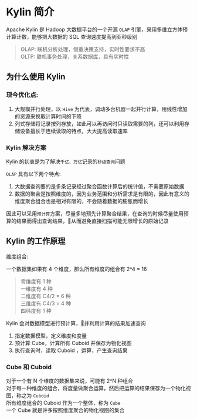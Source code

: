 # Kylin 简介

Apache Kylin 是 Hadoop 大数据平台的一个开源 `OLAP` 引擎，采用多维立方体预计算计数，能够把大数据的 SQL 查询速度提高到亚秒级别  

> OLAP: 联机分析处理，侧重决策支持，实时性要求不高  
> OLTP: 联机事务处理，关系数据库，具有实时性  

## 为什么使用 Kylin

### 现今优化点: 

1. 大规模并行处理，以 `Hive` 为代表，调动多台机器一起并行计算，用线性增加的资源来换取计算时间的下降    
2. 列式存储将记录按列存放，如此可以再访问时只读取需要的列，还可以利用存储设备擅长于连续读取的特点，大大提高读取速率  

### Kylin 解决方案

Kylin 的初衷是为了解决`千亿、万亿`记录的`秒级查询`问题  

`OLAP` 具有以下两个特点:  

1. 大数据查询要的是多条记录经过聚合函数计算后的统计值，不需要原始数据  
2. 数据的聚合是按照维度的，因为业务范围和分析需求是有限的，因此有意义的维度聚合组合也是相对有限的，不会随着数据的膨胀而增长  

因此可以采用`预计算`方案，尽量多地预先计算聚合结果，在查询的时候尽量使用预算的结果而得出查询结果，从而避免直接扫描可能无限增长的原始记录  

## Kylin 的工作原理

维度组合: 

一个数据集如果有 4 个维度，那么所有维度的组合有 2^4 = 16  

> 零维度有 1 种  
> 一维度有 4 种  
> 二维度有 C4/2 = 6 种    
> 三维度有 C4/3 = 4 种  
> 四纬度有 1 种   

Kylin 会对数据模型进行预计算，并利用计算的结果加速查询  

1. 指定数据模型，定义维度和度量  
2. 预计算 Cube，计算所有 Cuboid 并保存为物化视图  
3. 执行查询时，读取 Cuboid ，运算，产生查询结果  

### Cube 和 Cuboid 

对于一个有 N 个维度的数据集来说，可能有 2^N 种组合  
对于每一种维度的组合，将度量做聚合运算，然后把运算的结果保存为一个物化视图，称之为 `Cuboid`  
所有维度组合的 Cuboid 作为一个整体，称为 `Cube`  
一个 Cube 就是许多按照维度聚合的物化视图的集合  













